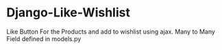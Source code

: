 # Django-Like-Wishlist

  Like Button For the Products and add to wishlist using ajax.
  Many to Many Field defined in models.py

